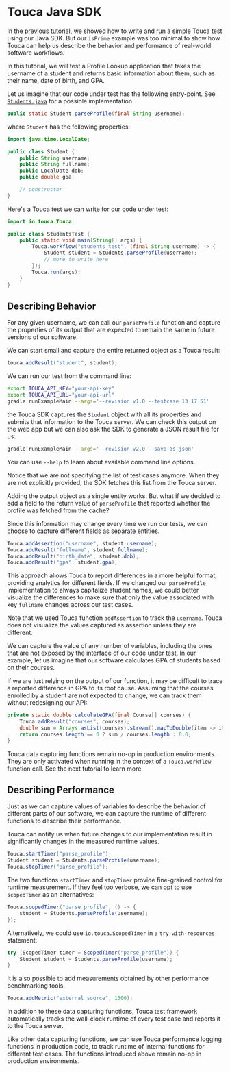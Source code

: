 # Touca Java SDK

In the [previous tutorial](../01_java_minimal), we showed how to write and run a
simple Touca test using our Java SDK. But our `isPrime` example was too minimal
to show how Touca can help us describe the behavior and performance of
real-world software workflows.

In this tutorial, we will test a Profile Lookup application that takes the
username of a student and returns basic information about them, such as their
name, date of birth, and GPA.

Let us imagine that our code under test has the following entry-point. See
[`Students.java`](Students.java) for a possible implementation.

```java
public static Student parseProfile(final String username);
```

where `Student` has the following properties:

```java
import java.time.LocalDate;

public class Student {
    public String username;
    public String fullname;
    public LocalDate dob;
    public double gpa;

    // constructor
}
```

Here's a Touca test we can write for our code under test:

```java
import io.touca.Touca;

public class StudentsTest {
    public static void main(String[] args) {
        Touca.workflow("students_test", (final String username) -> {
            Student student = Students.parseProfile(username);
            // more to write here
        });
        Touca.run(args);
    }
}
```

## Describing Behavior

For any given username, we can call our `parseProfile` function and capture the
properties of its output that are expected to remain the same in future versions
of our software.

We can start small and capture the entire returned object as a Touca result:

```java
touca.addResult("student", student);
```

We can run our test from the command line:

```bash
export TOUCA_API_KEY="your-api-key"
export TOUCA_API_URL="your-api-url"
gradle runExampleMain --args='--revision v1.0 --testcase 13 17 51'
```

the Touca SDK captures the `Student` object with all its properties and submits
that information to the Touca server. We can check this output on the web app
but we can also ask the SDK to generate a JSON result file for us:

```bash
gradle runExampleMain --args='--revision v2.0 --save-as-json'
```

You can use `--help` to learn about available command line options.

Notice that we are not specifying the list of test cases anymore. When they are
not explicitly provided, the SDK fetches this list from the Touca server.

Adding the output object as a single entity works. But what if we decided to add
a field to the return value of `parseProfile` that reported whether the profile
was fetched from the cache?

Since this information may change every time we run our tests, we can choose to
capture different fields as separate entities.

```java
Touca.addAssertion("username", student.username);
Touca.addResult("fullname", student.fullname);
Touca.addResult("birth_date", student.dob);
Touca.addResult("gpa", student.gpa);
```

This approach allows Touca to report differences in a more helpful format,
providing analytics for different fields. If we changed our `parseProfile`
implementation to always capitalize student names, we could better visualize the
differences to make sure that only the value associated with key `fullname`
changes across our test cases.

Note that we used Touca function `addAssertion` to track the `username`. Touca
does not visualize the values captured as assertion unless they are different.

We can capture the value of any number of variables, including the ones that are
not exposed by the interface of our code under test. In our example, let us
imagine that our software calculates GPA of students based on their courses.

If we are just relying on the output of our function, it may be difficult to
trace a reported difference in GPA to its root cause. Assuming that the courses
enrolled by a student are not expected to change, we can track them without
redesigning our API:

```java
private static double calculateGPA(final Course[] courses) {
    Touca.addResult("courses", courses);
    double sum = Arrays.asList(courses).stream().mapToDouble(item -> item.grade).sum();
    return courses.length == 0 ? sum / courses.length : 0.0;
}
```

Touca data capturing functions remain no-op in production environments. They are
only activated when running in the context of a `Touca.workflow` function call.
See the next tutorial to learn more.

## Describing Performance

Just as we can capture values of variables to describe the behavior of different
parts of our software, we can capture the runtime of different functions to
describe their performance.

Touca can notify us when future changes to our implementation result in
significantly changes in the measured runtime values.

```java
Touca.startTimer("parse_profile");
Student student = Students.parseProfile(username);
Touca.stopTimer("parse_profile");
```

The two functions `startTimer` and `stopTimer` provide fine-grained control for
runtime measurement. If they feel too verbose, we can opt to use `scopedTimer`
as an alternatives:

```java
Touca.scopedTimer("parse_profile", () -> {
    student = Students.parseProfile(username);
});
```

Alternatively, we could use `io.touca.ScopedTimer` in a `try-with-resources`
statement:

```java
try (ScopedTimer timer = ScopedTimer("parse_profile")) {
    Student student = Students.parseProfile(username);
}
```

It is also possible to add measurements obtained by other performance
benchmarking tools.

```java
Touca.addMetric("external_source", 1500);
```

In addition to these data capturing functions, Touca test framework
automatically tracks the wall-clock runtime of every test case and reports it to
the Touca server.

Like other data capturing functions, we can use Touca performance logging
functions in production code, to track runtime of internal functions for
different test cases. The functions introduced above remain no-op in production
environments.
